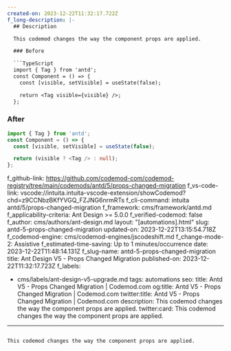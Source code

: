 ```yaml
---
created-on: 2023-12-22T11:32:17.722Z
f_long-description: |-
  ## Description

  This codemod changes the way the component props are applied.

  ### Before

  ```TypeScript
  import { Tag } from 'antd';
  const Component = () => {
    const [visible, setVisible] = useState(false);

    return <Tag visible={visible} />;
  };
  ```

  ### After

  ```TypeScript
  import { Tag } from 'antd';
  const Component = () => {
    const [visible, setVisible] = useState(false);

    return (visible ? <Tag /> : null);
  };
  ```
f_github-link: https://github.com/codemod-com/codemod-registry/tree/main/codemods/antd/5/props-changed-migration
f_vs-code-link: vscode://intuita.intuita-vscode-extension/showCodemod?chd=z9CCNbzBKfYVGQ_FZJNG6nrmRTs
f_cli-command: intuita antd/5/props-changed-migration
f_framework: cms/framework/antd.md
f_applicability-criteria: Ant Design >= 5.0.0
f_verified-codemod: false
f_author: cms/authors/ant-design.md
layout: "[automations].html"
slug: antd-5-props-changed-migration
updated-on: 2023-12-22T13:15:54.718Z
f_codemod-engine: cms/codemod-engines/jscodeshift.md
f_change-mode-2: Assistive
f_estimated-time-saving: Up to 1 minutes/occurrence
date: 2023-12-22T11:48:14.131Z
f_slug-name: antd-5-props-changed-migration
title: Ant Design V5 - Props Changed Migration
published-on: 2023-12-22T11:32:17.723Z
f_labels:
  - cms/labels/ant-design-v5-upgrade.md
tags: automations
seo:
  title: Antd V5 - Props Changed Migration | Codemod.com
  og:title: Antd V5 - Props Changed Migration | Codemod.com
  twitter:title: Antd V5 - Props Changed Migration | Codemod.com
  description: This codemod changes the way the component props are applied.
  twitter:card: This codemod changes the way the component props are applied.
---
```

This codemod changes the way the component props are applied.